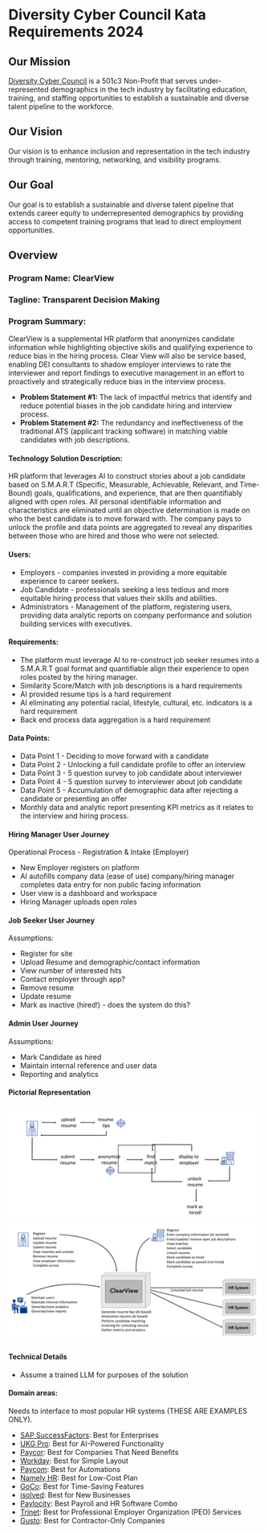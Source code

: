 # **Diversity Cyber Council Kata Requirements 2024**

## **Our Mission**

[Diversity Cyber Council](https://www.diversitycybercouncil.com/) is a 501c3 Non-Profit that serves under-represented demographics in the tech industry by facilitating education, training, and staffing opportunities to establish a sustainable and diverse talent pipeline to the workforce.

## **Our Vision**

Our vision is to enhance inclusion and representation in the tech industry through training, mentoring, networking, and visibility programs.

## **Our Goal**

Our goal is to establish a sustainable and diverse talent pipeline that extends career equity to underrepresented demographics by providing access to competent training programs that lead to direct employment opportunities. 

## **Overview**	

### **Program Name: ClearView**

### **Tagline: Transparent Decision Making**		

### **Program Summary:**

ClearView is a supplemental HR platform that anonymizes candidate information while highlighting objective skills and qualifying experience to reduce bias in the hiring process. Clear View will also be service based, enabling DEI consultants to shadow employer interviews to rate the interviewer and report findings to executive management in an effort to proactively and strategically reduce bias in the interview process. 											

* **Problem Statement \#1:** The lack of impactful metrics that identify and reduce potential biases in the job candidate hiring and interview process.	  
* **Problem Statement \#2:** The redundancy and ineffectiveness of the traditional ATS (applicant tracking software) in matching viable candidates with job descriptions.

#### **Technology Solution Description:**

HR platform that leverages AI to construct stories about a job candidate based on S.M.A.R.T (Specific, Measurable, Achievable, Relevant, and Time-Bound) goals, qualifications, and experience, that are then quantifiably aligned with open roles. All personal identifiable information and characteristics are eliminated until an objective determination is made on who the best candidate is to move forward with. The company pays to unlock the profile and data points are aggregated to reveal any disparities between those who are hired and those who were not selected. 						

#### **Users:**

* Employers \- companies invested in providing a more equitable experience to career seekers.  
* Job Candidate \- professionals seeking a less tedious and more equitable hiring process that values their skills and abilities.  
* Administrators \- Management of the platform, registering users, providing data analytic reports on company performance and solution building services with executives.

#### **Requirements:**
* The platform must leverage AI to re-construct job seeker resumes into a S.M.A.R.T goal format and quantifiable align their experience to open roles posted by the hiring manager.  
* Similarity Score/Match with job descriptions is a hard requirements   
* AI provided resume tips is a hard requirement   
* AI eliminating any potential racial, lifestyle, cultural, etc. indicators is a hard requirement   
* Back end process data aggregation is a hard requirement 

#### **Data Points:**

* Data Point 1 \- Deciding to move forward with a candidate   
* Data Point 2 \- Unlocking a full candidate profile to offer an interview   
* Data Point 3 \- 5 question survey to job candidate about interviewer  
* Data Point 4 \- 5 question survey to interviewer about job candidate   
* Data Point 5 \- Accumulation of demographic data after rejecting a candidate or presenting an offer   
* Monthly data and analytic report presenting KPI metrics as it relates to the interview and hiring process. 

#### **Hiring Manager User Journey**

Operational Process \- Registration & Intake (Employer)
* New Employer registers on platform 					  
* AI autofills company data (ease of use) company/hiring manager completes data entry for non public facing information 					  
* User view is a dashboard and workspace  
* Hiring Manager uploads open roles

#### **Job Seeker User Journey** 

Assumptions:
* Register for site  
* Upload Resume and demographic/contact information  
* View number of interested hits  
* Contact employer through app?  
* Remove resume  
* Update resume  
* Mark as inactive (hired\!) \- does the system do this?

#### **Admin User Journey**

Assumptions:
* Mark Candidate as hired  
* Maintain internal reference and user data  
* Reporting and analytics

#### Pictorial Representation

  ![ClearView Primary Flow](architecture/images/ClearView-Primary%20Workflow.png "ClearView Primary Flow")
  ![ClearView Context Diagram and Use Cases](architecture/images/ClearView%20-%20Context%20Diagram%20and%20Use%20Cases.png "ClearView Context Diagram and Use Cases")
  

#### **Technical Details**

* Assume a trained LLM for purposes of the solution

#### **Domain areas:**

Needs to interface to most popular HR systems (THESE ARE EXAMPLES ONLY). 
* [SAP SuccessFactors](https://www.forbes.com/advisor/business/software/best-human-resource-management-systems/#sap_successfactors_section): Best for Enterprises  
* [UKG Pro](https://www.forbes.com/advisor/business/software/best-human-resource-management-systems/#ukg_pro_section): Best for AI-Powered Functionality  
* [Paycor](https://paycor.pxf.io/c/1955282/2051965/16018?subid1=FARjf61zfJc8mSIASN64JJ_ZV30MLT74ImK&subid2=%2Fadvisor%2Fbusiness%2Fsoftware%2Fbest-human-resource-management-systems%2F&subid3=Advisor_US): Best for Companies That Need Benefits  
* [Workday](https://www.forbes.com/advisor/business/software/best-human-resource-management-systems/#workday_section): Best for Simple Layout  
* [Paycom](https://www.forbes.com/advisor/business/software/best-human-resource-management-systems/#paycom_section): Best for Automations  
* [Namely HR](https://www.forbes.com/advisor/business/software/best-human-resource-management-systems/#namely_hr_section): Best for Low-Cost Plan  
* [GoCo](https://appwiki.nl/link/brand/CsUdO7vU7tLAPB9f3y9u40mwXgJbDODw?sub1=FARjf61zfJc8mSIASN64JJ_oPEUauVVZh5e): Best for Time-Saving Features  
* [isolved](https://www.forbes.com/advisor/business/software/best-human-resource-management-systems/#isolved_section): Best for New Businesses  
* [Paylocity](https://explore.paylocity.com/7sqob0bt0pdf): Best Payroll and HR Software Combo  
* [Trinet](http://businesscom.go2cloud.org/aff_c?offer_id=45&aff_id=1075&aff_sub=FARjf61zfJc8mSIASN64JJ_uWjRh21Egob6): Best for Professional Employer Organization (PEO) Services  
* [Gusto](https://gusto.pxf.io/qn6bLg): Best for Contractor-Only Companies
